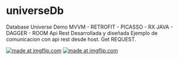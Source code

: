 # universeDb
Database Universe Demo
MVVM - RETROFIT - PICASSO - RX JAVA - DAGGER - ROOM 
Api Rest Desarrollada y diseñada
Ejemplo de comunicacion con api rest desde host.
Get REQUEST.

<a href="https://imgflip.com/gif/34wc87"><img src="https://i.imgflip.com/34wc87.gif" title="made at imgflip.com"/></a> <a href="https://imgflip.com/gif/34wcp0"><img src="https://i.imgflip.com/34wcp0.gif" title="made at imgflip.com"/></a>
